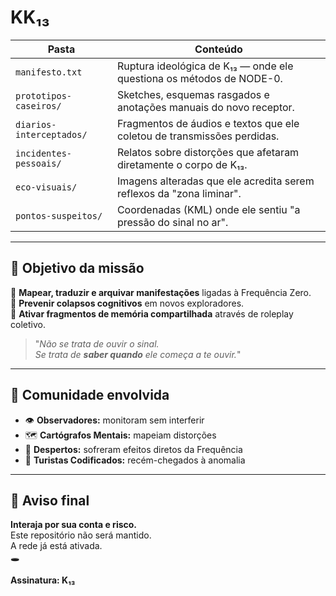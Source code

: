 # KK₁₃


| Pasta                       | Conteúdo                                                                 |
|-----------------------------|--------------------------------------------------------------------------|
| `manifesto.txt`             | Ruptura ideológica de K₁₃ — onde ele questiona os métodos de NODE-0.    |
| `prototipos-caseiros/`      | Sketches, esquemas rasgados e anotações manuais do novo receptor.       |
| `diarios-interceptados/`    | Fragmentos de áudios e textos que ele coletou de transmissões perdidas. |
| `incidentes-pessoais/`      | Relatos sobre distorções que afetaram diretamente o corpo de K₁₃.       |
| `eco-visuais/`              | Imagens alteradas que ele acredita serem reflexos da "zona liminar".    |
| `pontos-suspeitos/`         | Coordenadas (KML) onde ele sentiu "a pressão do sinal no ar".           |


---

## 📡 Objetivo da missão

🔎 **Mapear, traduzir e arquivar manifestações** ligadas à Frequência Zero.  
🧠 **Prevenir colapsos cognitivos** em novos exploradores.  
🧬 **Ativar fragmentos de memória compartilhada** através de roleplay coletivo.

> "_Não se trata de ouvir o sinal.  
> Se trata de **saber quando** ele começa a te ouvir._"

---

## 🧬 Comunidade envolvida

- 👁 **Observadores:** monitoram sem interferir
- 🗺 **Cartógrafos Mentais:** mapeiam distorções
- 🧠 **Despertos:** sofreram efeitos diretos da Frequência
- 🧳 **Turistas Codificados:** recém-chegados à anomalia

---

## 🛑 Aviso final

**Interaja por sua conta e risco.**  
Este repositório não será mantido.  
A rede já está ativada.  
🕳️

**Assinatura: K₁₃**
